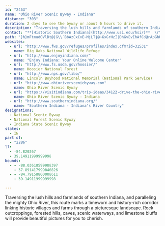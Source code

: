 ```yaml
---
id: "2453"
name: "Ohio River Scenic Byway - Indiana"
distance: "303"
duration: 2 days to see the byway or about 6 hours to drive it.
description: "Traversing the lush hills and farmlands of southern Indiana, and paralleling the mighty Ohio River, this route marks a timeworn and history-rich corridor linking historic villages and farms through a picturesque landscape. Rock outcroppings, forested hills, caves, scenic waterways, and limestone bluffs will provide beautiful pictures for you to cherish."
contact: "**[Historic Southern Indiana](http://www.usi.edu/hsi/)**  \r\n 1-800-489-4474 or 812-465-7014  \r\n\r\n"
path: "}h}mFtmudOVlDt@|G\\`BbAzCxCvE~MjLTj@~GxGrHzI|DhGvEvIhAfCd@rApGhUz@nBr@jA|EpCx@N`EVxBdAt@n@rB~Cn@v@rDrCbBFrCEbCd@dOrG|DnC|BhC~AfCx@fBr@pBvAvFNvAF`EGrLGnAOxAlEd@fCj@nEfC|E`DjM|FzD`CpAXlADfDP`IFd@LhBjAdIhG|JlIhAp@rFfAdXnGpHxAlFJ`BA\\KfDuCnCyDxBmF^k@rQeFxJfr@tBnJbDlIxArC~PjXpEvGhEnFnDpDzDbD~I~GtCjCjNdRtF`IjBjDl@lApEpM`A|B|@dBdB|BbCvBjCxAlAd@r]zElFlAlWrHrBz@hDdCxApAjCfDPSh@Q~@DtNjF|@NbAEzBb@x@NpE~AhAqGxEbBh@oCZk@lKq@nCiA|BeBdNuNnLaFtFmCpGqDbNmGbI_DxQ}HxBs@|h@eLdvAe`@|JaDhK_E`LwElA_ArCwDd@y@vGiU|@uB~Ti]~PqVrNwUl]ca@|@{@~ByAhLkGxHcD`HeDlBq@vCu@bO{CbNuA~BC~KXdf@nE`Hd@jm@pAxCZrCj@re@Lx@^xBdBfYbWvCkGxx@nt@jC`D`OzUnUpXbB`BxQrNfZtPdLfH~Q`J|C~@pCd@~BT~CDjG_@nRmDjPgEfFeB~A_AjHgFn^sWhBeB`HmInByCn@sApAuDnB{H|Kka@l@sC^mDHyBC_BoAq_@iAmNcBeNY_DYi^BiGRaJ|Car@ZiKBgKFuCHwCn@uI|@eJxDkVdEiT`FkVpAuFrCmKbCeFvBsC|]yYrEkD|g@gb@xA}AvFwIlBeCtAsAlEgClBe@fFQdBJnOrBf]lGdBv@nHlEfEnCjAdAhJlJbFtFdEfF`C`DnM`SbAjBdDzH~Zzt@xC|GxC~EzKbNjJ~LzHtNlAfBtB~BbBxA~a@r[dAj@r@R|BRdMW~Cd@`JrBfDPbE_@xPuExJeE|O{FlAq@xYiTlJuIfEgCpGmFnPmMfDuA|C}@hASxA?zb@xHlA^~@d@hA`ArAtBh@bBNl@PfDG|c@DbgAwGnf@cFr]cA`EmCxGi@xBU~AOxCDzBXfC~@~FJ`CGfEwA`QB~DbAhPhEjy@r@rJn@tFr@pEnD|OrA|GfEvXt@dLlFx_@b@jBr@rBrDnIx@xBlC`KnDvPr@fCz@~B`ErIxK|XtAfEbErNhFxUh@jDHfFi@bGKvBJtBNhAr@fCbFjOfBpGtD|QtAlIPlBHxCOdaBOpZx@v~@CzCIt@w@rO@x@kAnSQjGAtHt@pb@^zFr@fGt@nEhExO^rBZlCJfCDpCU|OXlGTfBbApEx@`CdArBxNbRxB~C|D|GbJlQlBxCfDlEpMnSfEhHfDzGtB~E|BxGrDhNhAzIlAfGn@~ETfHTvSlBll@R`CdDtPVfCBjDMdB_@`CM`CHxCb@xCvF|R~@lBhCxCxArAbA~AxCzHvBxGxBfFrRr\\z`@`s@Xr@XxANrBPdAb@dArC~EfZlh@|DtHvj@tuAz[vv@fAxAnGrEx@~@lBdF|GlSn@vAfBxBrGbGjPtRvCrBfB~AxCfEnArAvFlDhBvAfFrHrBfDjJtTn@bB~@dEpGrLnAfBxB`GlC`JzJvQhGrOhF`OlAbFzB`Lr@~B~AfEpOhTnF`LtFpM`Kz[vBtIlDzJ^`B^pCb@xBhBnIx@`HbDvR~CxTp@xDdCpL^`D^lGXfSIzLu@~_@i@fDs@tCoBbEiAlDi@`EqFhn@u@|]m@tFiBxJyHzSsEhKaRp^_ClEsDzFyBdCaThUoPnN{@z@gGfImBjBYLi@?cl@gEe@VmA`BsCjCcBhCqGtO}H|ViBlDs@dAyCrD{GxGaNhOuKjO}ElGwDpFgLhOcDhFcApBsCtIaBfJyAzG[~EErGSnH[lDm@xF_CtNaH`i@a@pEg@nH}BbOQpDc@vR_AvPStRLlIGxAk@bLwAzPE`ELxFZ|Lr@`MDfLHpAbCl_@hDrb@rDzYhJtn@|AvMfCnXbBbMvAfMZdF^`LNrAf@hDjD~LpBtLlAhJ`AlJ|AtSxBxe@HzD?dC_@hFO`EMxIUrCi@fE}@pEoEpQgDfLeBlFIj@CbDHhRBpVC|GE`AiBvN_OjrAsB|SoB|U}@zFgH`Se@hCI~FT`DrA`K`Fh\\zDxZRxGEbPDpAX`D|ArKbDjSdAtEbCdIVlB@~Ao@xF?zBH`Ah@xBxAdDt@dE?x@OhCcGtWOdCJxCn@tBt@xArNrQlLxLxJdJxAdBxBnDvBxEnAzDvJhc@b@`BnAlClBpChAbAbBbAjDfA`BFzJAD?NDvDPhB^hDlAdCdBHBpBpBnAlBlAzB~A~ErGpZr@rDl@xE~@hIpH`|@TzHN|LVp^Chy@Fto@FjA^zDtAtEb@hAjLbSr@tAt@rCn@fENvDRbTlW{GvBs@jB]pAExk@Mrw@Y|d@_@bfDkA|jBuAbe@K|}@?fmA}@jo@UtMD`CRdCj@nAf@lC~AnAfArA~AvDzF`e@lu@nDfFzBfCpElDbYvOvExBlEv@fGD`ZEtBIhQoBbAE|B?hCR~QpBvFDfk@_Ad_@^|ZcAtMOlxDqBnH?vBJzCl@zC~@vPfIlAr@|EjEhAlBpOf[lCvEtKjVnSdc@zn@|qA|Pp^vCxF~Sdd@fNdYvXnl@~Spc@lCzFfHhSfBdDbElFdBxCx@`C|ArGlA`Et@pBlCtFbf@p~@hCrE`CzCrD~D|GzGzMxJdAfAbB~B`AjBjCtGrAnDz@bDj@zCt@tKh@zFj@xDfBlIdBxFxNr[pMhWdLpV~@dBlAlAhAj@tAd@`GrAvFfBzInF|IrEjh@hUnEhBlVpHzLfElx@`\\~PbGvm@fSfY|GbHjAlQ~A`Er@lGjB~NzFnDlB|CfC|EpGdZxa@tDtDfDxBbcAvc@dUhJxmBrk@fE~@fHx@zH`@t_@dAlD`@nAVhDrAp^fPpTbHrGvAbUxCvCf@jAmB~GmGds@{m@~QsPbAaA|DoFdAeAxgA}aA~KtQpJ|RbBfErDtKxAdF|CrL|GdZxAnEta@n~@jJpU~Odb@~IpRhJ`W`IbSnEaDjNl]zB~GhAbTIzEuAvNYxD}AfLsAvD_EvNcAzCgGfJgIzOO?iAr@y@PcDWo]yAo@Ua@kAkGzCoKxGkRbKJaEkMYcB\\oAt@_NrLEfGIzA_@vC_@~Ae@rAmAfCgB~BmIlHgHnHyAlB}HrKaHfKaItNyAhFa@fCa@pEGhGFlBX~BpAxGxKb^`GrSDXlA~CLT@BD?~LvYvVxi@dR{OtBpGba@niBpGhUtRrg@xAfDvAxAlIpE|BfB~AfB`CfD`A|Bp@nD@pDi@tF_AfG}BtIyA~D{HhNsBpE[fAiSn}A_@tAqBxD{AxD_D|M{AlIo@|LUvBaFvX_AzHiCbLsBdGg@tBK|DInMQhIC~CNxBxAhHNxAGrIVxEOtEJxFArAO~@cArBq@r@{D`CYn@G`AZp@d@JNC|Au@n@Kr@T^v@Bl@If@e@bBJf@p@l@\\d@HfAYdAU^gBdB_@lAe@lE?r@TbBXn@\\DZKXm@b@yAJMr@]b@AlAXpCJr@LdA`@\\\\d@x@XdFHrDg@vFBp@b@fCfDk@jC?bBTbBb@zClAP?lBt@zA~@|A`BrFvK|@vAnAzAxAhAfEfC~BfBhOrQxAtBh@zATvAxBbTH~CY|KHrB^rDh@|BvCnFj@zATvAV`FZfAXd@|AdBzBlBnJdE`J`Dt@f@fC~BrBlAxAd@~@DnDY`ABzB`AvDlChRtTzPhP`ObMz@dAhDtG`CjH`AtB~^fm@x@~Ar@tCX~Cc@zZ_@vw@DlAXfD~AlI`EpOvA|CpAzBr@pAlBxBdA`CrRnm@rErMfCfGnBdEz@vA~BbC~BtBt@dAhBpExAtFlBzKnAhFlFxQv@hBtBpCzItHvAv@xJlDpD`CxA~AnBzCpA~CpAdGbDx[b@xId@vPb@~DnAhId@pFb@hBx@lCx@~E^lDbBrHn@rGfDzd@X`CnAjHhBnI`HtWpGbWTbBL~BNxK`@lFf@rBx@rA`AdAh@XlA`@xB^xB`AlAdAhFrGrBpBrBx@fEl@hDxArAzArAdEZl@vDzEt@vBVfB?dBiAzGCxBdA|VX~BpEfP~B`K`@zCGnBmA~IQdCC~@h@|PFxDCfGj@|OYlb@uAzSi@`C_@hAo@bAcAhA{HvG}E~E}@jBw@fCsAlEk@fCKjA?lBf@|Ol@dC~BzFr@~CPrDOrI]rCi@hB{DlI}AfCuAxAgAj@{@VsAx@}@lB_CnGiAfEMdFWxk@sICGxJe@tHSpAmAvFi@~Ae@dAcEzH}ApBsGlFkJzDc@XoAbBg@xAiB`VmAlN_BfMeBnI[pCm@pZYtE{@xDaEnL_CzHgDzHmB|CcAfAwB~AiLhEiAt@eArA}@tBsAlHg@fBqAdCcArAiDdEiF`FiAfBcArCiErPaBbFwWzg@y@dBeAxC}@`Fu@rF{I|_AaFfe@QlDDlP~BvWl@tCn@pBhAzBhAxApBdBfKzG~A~Bh@lCNxFBrGYvMN`AZtAv@lBnChDnA~Bn@dB\\dB\\fH`@rCfEjRd@rAbApBbAhAbA|@fJrFzAlAr@`Ar@|Ah@tCN~A@vBUvDg@|C{ArGk@fEEfG`@nN?tAO~Bi@~CUv@qHlRs@xBg@jDGxBH`Ch@rChA|C~@|AxAdBxAjAjGlDtBdBjA`BdApCfC|Kj@~CNlANxD?|Lh@dFzA~E`CzFl@nC@jBIfASdAq@~AiAjA}BxAiAhAu@vAa@rAWxC?bVRtCd@~Bt@rBhC~E|@lAx@v@tKnIdB`Bx@~Ab@|BJfBOfCOt@sAdD_HfN}@xCc@rCMdBAbDNjDfEjVh@vBbIbNvBlCz@v@`Bz@dA^pKdBbDEpCm@dRaJ~C}@tAS`BKfDAtNxArBf@bCvAbFhG`A~An@~AbDhJXpAz@|Gd@vBfEtKjAlBbK`KfMzHxD|AbQzDvDlBrB`CfFvJtAtDh@~BRxB~Bxv@FvDMrDOnAmEn[i@lCy@rByAlBoBpAgA^mHxA}CfBu@j@mB~BcAlByArD_@fBa@zCgAnMs@dDmBlG[xBO~AEfBBtKg@rEaAzDw@|AcB`CsDjDiBnAi@\\iBj@mDb@sBh@gAf@yAlAmAfBe@dAkCtIc@pC?tEZ~PL`BbB`NHtB?lB}@pe@BdANdAd@lAj@`A|_@p\\bA~AZfBF~ACnUR`BnBlJJrAK~ASdAqHdY_@z@cJrNc@dAYrBy@`LgF|SQxA@rAXxAh@`AlFjEd@z@RvAj@hK\\~Ah@p@n@XnALzJWzEJj@Xh@x@T|@CbBa@nAi@l@k@XuFrAuAr@uEfCoA~@{@fAi@xAmSzs@QvC]vz@OrBy@zCaJvWmDlSUr@m@z@a@XkEvAm@^eG`FiAjB{AnEyB`MO~A?z@^~BhBlFVrANrDYxE_@dD_AbDcA|AiDrD}@~Ak@nBSdAOdBEdBJzHEhBs@xDyApEwAbEq@xAiAlAmE|D}G|Js@pB_ArJSt@iBjEs@h@k@Vi@?mC[y@Hy@^wIzG_NlNdL`ArAd@n@b@p@z@j@pAZlB@dAWzD?`CT~Ar@fBr@|@~BfBrFxAp@\\dKtGjClAhA\\hBZhBJbCEfBQpBa@`CeAlDmC~@aAzA}BzC{GhAsAhA_@vBQxBp@pQzJfClAtAb@hANrBHdM_@bC`@hAj@|OzK~Az@dBh@|AXnCRdU~@|AZlAb@tAt@tIxH|AfA|CjB|HlD|AdA|EhFnAvBlErIhChHpFtTjMbj@nA|CtAhCzCrCnCjAbDf@x@Bfj@EzGWpIeA~f@wLxLmC~b@sHlDQnAHhANzBv@bCpAfa@zW~AbBbAjBd@tA^pBh@|Ib@~C~@rD|FrLbBfCxBlCvJzHdGzD~CvA~QbEnEdCdNlJnClArD^hBEpGaAzbBcZhEYjKLvFM~@SvB}@dCmBfB{BdA_Ch@gBh@eEDsA?e^Ee@?sADYX{@bAkBpA_Eb@s@r@m@lF_Bf@Wn@y@z@iB`@qAjAmFd@yFDaGR_B^_A|C{FRu@^aLbBmTlAaGtCgHl@mBJKHJJxFb@j@dE@xJYtBe@r@[TWfDgHl@m@dAKx@Xf@x@Pz@j@lI\\v@z@d@l@?|Bq@je@Pj@RP^v@`GJp@^t@vFfE|BpCxDhDj@m@zCmGp@cEfDaIl@eAj@_AhA_AvBs@dPQfED~A^lExBjAZvQT|i@L^DHLElp@H`BTv@Xf@~@R|m@?~@V\\l@|F`v@lBbMxCnMNfANv]KzB?~@r@jDd@dA`NtH`FrAbGp@b@^vBhGZh@l@TbN~BtIrDrCz@fDBdB`@bBbA|BlBhDhAfC|AnAd@fDZbHxA`UlAZVTfAR|At@|Db@~@rBbBr@~@dBbEfEpI~@fAXLn@Ln_Ag@rn@Q``CGbGmAdNkDjG_@bC?xBJfFj@nA`@t@j@f@j@zCtG~C`F~@rApAvAbAr@rDrAbDf@~IjBnALd@ApDc@hEsArRwHbAy@dBoBbAs@dNoGrCsB`GmDvImGvI{FpAcAzCgDdPcMbBeAlB_@xAPnAf@rY|R`Cp@tPrCl@XfDdChWdUdCjA|ARbCAnHiAdGi@zFKlJFRj@mBvQ{@xF}B~Fu@lA}DtEs@jA_@pAmCrOuAlMo@fDeEtOOx@GdA]|YCzIOlEeAtNDfKs@bFh@jIu@hPH`Fn@`E?xBKj@g@d@Y?_@KsDyBsA[cBReDz@g@^a@j@k@x@{BdF}@`AiDtB{Ap@iEXq@PiBlAi@j@gElHYx@e@dB}A|KA`DZlLnAd\\pDjZNrDDdAKjBmAhQHpP^lKhCbZ|F~S\\jBtA|Wr@`FhAxCTlAf@rG|@xIbBvHvAjEX~AHzCNdARr@d@l@xAhAdAbCbA~HXz@hA`GZpIUlF}AfHkAfDa@fBw@x@{Ax@]RwB^qBbAs@r@gA`Bi@lAUrBIlFYxBE~BHzA@fNOdJNt_@x@v@pGtCh@h@t@`BVdAL`Bl@~BpBfC`Ad@nKzA~Bh@l@r@z@`ER`@d@d@vBdAfDpEzAt@zFdBLLlAfFe@hOh@dCTlCi@`DoBrGOjAS`JtH?x@LnRfQvH|HzBdBhAr@`HjBrBdAx@R`De@~A?lARhDbBv@LtBK|CkA~BBRFx@fI@rA{@hUC~EHzC~C~]FxCJdANd@Xr@hBlCzCrAnBfA`A|@jElE|DhFhDxJh@xBfBbKf@lB\\d@z@p@f@l@jA~Cf@r@`KfMlFhInN`WlCvEr@~ApKnRlF`Mj@~A~@tDX~BDpFo@pR_@dGiBhRoAnGeAlDuDnIkMrRgL`MgE`F}CbF}GrMmDzFmBxBcF`FaWlVqPbNy@^yNnEoB~As@vAaBzEgAjC}AfC_BlBgG`GyAlB{C`FiB|BkBzAsAv@mGrBqB`@oDdAyC`@wBDsM{AuEIyCj@uBr@iAn@wB|AeOlR}SbUgClBkAp@}@`@cDr@cBPmqBECr_@mHAgHLoB^mAf@sGbDwEnBgFfAcHZeJFoBLmBJiEx@}g@zOwBlAu@r@oA|AcBbD}@xCuB|O}AfJsE`UwArE}KvYmDbKqJd^sB~GgHvOoKhVoO~YiBxEcDlKu@xCs@~DIxAG`Ej@dYEfHe@nHaEnd@ObF^ttBAn]BpPNdBfAfG~@lDzLj]|@pBdDfD|BrAhRnE`F~BrCjCbEfFpJ`LlD`FnBtBhMxIlB~At@x@zNhTxBxB~KfJx@x@nBnCx@dB\\dAnClL~@zChArCjFfKnElF`J|G`DpCtB`DrA~CbB`GnArG`Jj{@|AtIjBvI|@tCbAlB~AlBt@j@zOzGdAj@~BpBhBtBjH`LpAxCnGpQd@`CbC~PTrDVzH~@nInJth@dFfPhBzHtI`v@hAhLh@~KNrb@RhHp@pGlBdNx@dEfAfE|A`FnKtXdCrEjDzElb@fh@vCxB|@XbADnc@XhB^hAl@rA|Ab@r@b@lAd@`CDbQXvE~@lGbGdV`F`OvEfOvBjIzC`OfBlK`BlIdG|XxBfJfCpI`Nva@xAfEx@fB`DxFdC~CjItL~Srb@jC`GzP~a@rEfKpHhMjHfJrHrHdJ`IxDpClFnC|GfCzFjBnFdA~IfAtCLtC?@xAEnWI~Di@xB_CzFyEbK_@lAc@dDI~CChT_A~i@OnDi@fHiChQmA~F_CnJgDbJsAbFcGlb@mBhH}IbZs@fDYlCErG?p]OnPShw@?zQb@vMe@pe@Ip{@_@j_AiBjhBMfj@rBb{@y@bxCN`FRjBd@fC|CrLd@hCn@vFVzENxjBMhJ[jE_@jCi@nC}@rDy@~B_BhD_A~AiT|ZaF~G{JvNuB|DcBrDiA`D{Kx^wFvScWd|@yq@lvBwAzE{B~KiAhJi@rG_AbZNnMi@`TYvv@EnDc@rJiAtK_BzI_Qfw@iAvIi@dHWfFKzL_@tjAHfE`@jIvC~VX`EYjFGdFSzDiD~^OxCZbMNdB~@lGHtGI~Dq@zEgAxDcSve@bAtBX~@PtCAxD_@dGs@`Eo@zBwFzNuF|TKv@}@|KkD`TuAfIgBlI_AfE{CrKsGrXmB`Jq@pBgAdAO`@OdBAzB]xDcFnXmAfGU`@o@`@gC|@oAr@aFrGk@`B]|BkAj[StAwCnM_@rCyBvV{AbTeApIuD~U}Evd@wD~VKVEh@GdBAlB?x@F^?xTtKE`AL`Ad@l@f@^b@nBzC`ErI~@nC~@lF\\jFDhc@JlGh@fI`A|GlAvFzAxEf[|x@bEtLhDtLlBpIvAvHLb@|AtJlBbPhAhOn@bRL`J@~EQpOkClw@?rDHnFh@fI~@xGtOhs@lA~GThBb@jGJfF?zDOzE[vEi@tEy@lE}@rDic@buAcC|FaBnCoMbPoCrEaBpDgFnPi@xAcCtEoDxE}BrB_aA|x@uB`AsCh@cADmGWwBR{@RgDjBa]bW}CfC_ClDcBzCgDvIo@n@iA\\yPM[?_@?_@?c@??d@CnB?~AA`BCzAE`ECtCFdAMpY^fd@M~c@g@tQ]xXRxFnBfPRlFS~v@[rb@J|Fh@~Kb@lFnClW`Fbd@t@dGdb@xcCpDtVzL~bAnFbb@v@nDxAjEbB`D|BxCnCzBtq@dg@lEzDrDrDvCpDbEtF~EzIfJpR|FdO~Tpq@nArG\\zCThED|DOxu@D|HXfOxAzi@HzO_AfjDYpdCyAl`He@xnA?tTPnDl@vFrL`n@lPxbA^n@zIpj@|YpfBnRflAhAfIR`DThGBbDSzHiD`k@m@bS[`iARp`ADjFId_@Ann@JblEWtHu@nGiAxF_BzEsCrF_gAjzAiAbB}ArC}@`Cu@tCs@bEOnBI~CADABAT?rA?`@@X?JDLFxIbAlfA"
websites:
  - url: "http://www.fws.gov/refuges/profiles/index.cfm?id=31531"
    name: Big Oaks National Wildlife Refuge
  - url: "http://www.enjoyindiana.com/"
    name: "Enjoy Indiana: Your Online Welcome Center"
  - url: "http://www.fs.usda.gov/hoosier/"
    name: Hoosier National Forest
  - url: "http://www.nps.gov/libo/"
    name: Lincoln Boyhood National Memorial (National Park Service)
  - url: "http://www.ohioriverscenicbyway.com"
    name: Ohio River Scenic Byway
  - url: "https://visitindiana.com/trip-ideas/34122-drive-the-ohio-river-scenic-byway"
    name: Ohio River Scenic Byway - Indiana
  - url: "http://www.southernindiana.org/"
    name: "Southern Indiana - Indiana's River Country"
designations:
  - National Scenic Byway
  - National Forest Scenic Byway
  - Indiana State Scenic Byway
states:
  - IN
part of:
  - "2286"
ll:
  - -84.820267
  - 39.14911999999998
bounds:
  - - -88.03618599988397
    - 37.891417999840826
  - - -84.79158800008611
    - 39.14911999999998

---
```


Traversing the lush hills and farmlands of southern Indiana, and paralleling the mighty Ohio River, this route marks a timeworn and history-rich corridor linking historic villages and farms through a picturesque landscape. Rock outcroppings, forested hills, caves, scenic waterways, and limestone bluffs will provide beautiful pictures for you to cherish.
